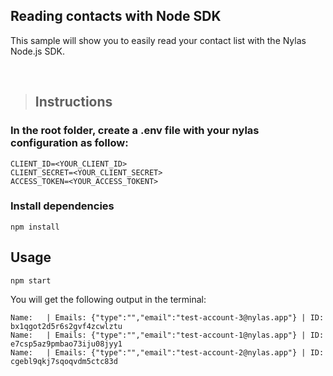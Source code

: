 ## Reading contacts with Node SDK

This sample will show you to easily read your contact list with the Nylas Node.js SDK.

<br/>

>## Instructions


  ### In the root folder, create a .env file with your nylas configuration as follow: 

```
CLIENT_ID=<YOUR_CLIENT_ID>
CLIENT_SECRET=<YOUR_CLIENT_SECRET>
ACCESS_TOKEN=<YOUR_ACCESS_TOKENT>
```

### Install dependencies
```
npm install
```
## Usage

```bash
npm start
```

You will get the following output in the terminal: 
```
Name:   | Emails: {"type":"","email":"test-account-3@nylas.app"} | ID: bx1qgot2d5r6s2gvf4zcwlztu
Name:   | Emails: {"type":"","email":"test-account-1@nylas.app"} | ID: e7csp5az9pmbao73iju08jyy1
Name:   | Emails: {"type":"","email":"test-account-2@nylas.app"} | ID: cgebl9qkj7sqoqvdm5ctc83d